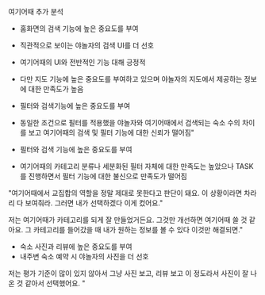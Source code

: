 여기어때 추가 분석


- 홈화면의 검색 기능에 높은 중요도를 부여
- 직관적으로 보이는 야놀자의 검색 UI를 더 선호

- 여기어때의 UI와 전반적인 기능 대해 긍정적 
- 다만 지도 기능에 높은 중요도를 부여하고 있으며 야놀자의 지도에서 제공하는 정보에 대한 만족도가 높음

- 필터와 검색기능에 높은 중요도를 부여
- 동일한 조건으로 필터를 적용했을 야놀자와 여기어때에서 검색되는 숙소 수의 차이를 보고 여기어때의 검색 및 필터 기능에 대한 신뢰가 떨어짐"

- 필터와 검색 기능에 높은 중요도를 부여
- 여기어때의 카테고리 분류나 세분화된 필터 자체에 대한 만족도는 높았으나 TASK를 진행하면서 필터 기능에 대한 불신으로 만족도가 떨어짐

"여기어때에서 교집합의 역할을 정말 제대로 못한다고 판단이 돼요. 이 상황이라면 차라리 다 보여줘라. 그러면 내가 선택하겠다 이게 컸어요."

저는 여기어때가 카테고리를 되게 잘 만들었거든요. 그것만 개선하면 여기어때 쓸 것 같아요. 그 카테고리를 들어갔을 때 내가 원하는 정보를 볼 수 있다 이것만 해결되면."

- 숙소 사진과 리뷰에 높은 중요도를 부여
- 내주변 숙소 예약 시 야놀자의 사진을 더 선호

저는 평가 기준이 많이 있지 않아서 그냥 사진 보고, 리뷰 보고 이 정도라서 사진이 잘 나온 것 같아서 선택했어요. "

